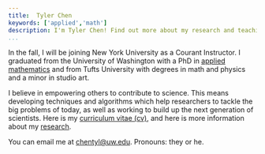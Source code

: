 ```yaml
---
title:  Tyler Chen
keywords: ['applied','math']
description: I'm Tyler Chen! Find out more about my research and teaching, and then get in contact with me.
...
```

    
In the fall, I will be joining New York University as a Courant Instructor.
I graduated from the University of Washington with a PhD in [applied mathematics](https://amath.washington.edu) and from Tufts University with degrees in math and physics and a minor in studio art.
    
I believe in empowering others to contribute to science. 
This means developing techniques and algorithms which help researchers to tackle the big problems of today, as well as working to build up the next generation of scientists.
Here is my [curriculum vitae (cv)](./cv.pdf), and here is more information about my [research](./research).

You can email me at [chentyl@uw.edu](mailto:chentyl@uw.edu).
Pronouns: they or he.
